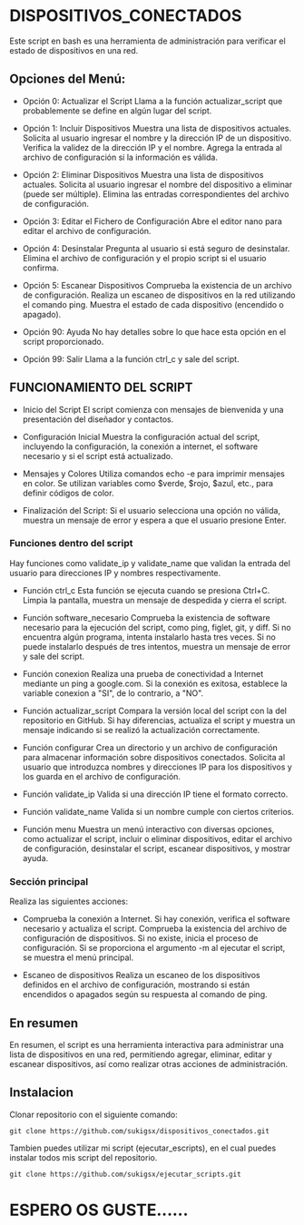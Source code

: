 # DISPOSITIVOS_CONECTADOS

Este script en bash es una herramienta de administración para verificar el estado de dispositivos en una red.

## Opciones del Menú:

- Opción 0: Actualizar el Script
Llama a la función actualizar_script que probablemente se define en algún lugar del script.

- Opción 1: Incluir Dispositivos
Muestra una lista de dispositivos actuales.
Solicita al usuario ingresar el nombre y la dirección IP de un dispositivo.
Verifica la validez de la dirección IP y el nombre.
Agrega la entrada al archivo de configuración si la información es válida.

- Opción 2: Eliminar Dispositivos
Muestra una lista de dispositivos actuales.
Solicita al usuario ingresar el nombre del dispositivo a eliminar (puede ser múltiple).
Elimina las entradas correspondientes del archivo de configuración.

- Opción 3: Editar el Fichero de Configuración
Abre el editor nano para editar el archivo de configuración.

- Opción 4: Desinstalar
Pregunta al usuario si está seguro de desinstalar.
Elimina el archivo de configuración y el propio script si el usuario confirma.

- Opción 5: Escanear Dispositivos
Comprueba la existencia de un archivo de configuración.
Realiza un escaneo de dispositivos en la red utilizando el comando ping.
Muestra el estado de cada dispositivo (encendido o apagado).

- Opción 90: Ayuda
No hay detalles sobre lo que hace esta opción en el script proporcionado.

- Opción 99: Salir
Llama a la función ctrl_c y sale del script.

## FUNCIONAMIENTO DEL SCRIPT

- Inicio del Script
El script comienza con mensajes de bienvenida y una presentación del diseñador y contactos.

- Configuración Inicial
Muestra la configuración actual del script, incluyendo la configuración, la conexión a internet, el software necesario y si el script está actualizado.

- Mensajes y Colores
Utiliza comandos echo -e para imprimir mensajes en color.
Se utilizan variables como $verde, $rojo, $azul, etc., para definir códigos de color.

- Finalización del Script:
Si el usuario selecciona una opción no válida, muestra un mensaje de error y espera a que el usuario presione Enter.


### Funciones dentro del script
Hay funciones como validate_ip y validate_name que validan la entrada del usuario para direcciones IP y nombres respectivamente.

- Función ctrl_c
Esta función se ejecuta cuando se presiona Ctrl+C. Limpia la pantalla, muestra un mensaje de despedida y cierra el script.

- Función software_necesario
Comprueba la existencia de software necesario para la ejecución del script, como ping, figlet, git, y diff. Si no encuentra algún programa, intenta instalarlo hasta tres veces. Si no puede instalarlo después de tres intentos, muestra un mensaje de error y sale del script.

- Función conexion
Realiza una prueba de conectividad a Internet mediante un ping a google.com. Si la conexión es exitosa, establece la variable conexion a "SI", de lo contrario, a "NO".

- Función actualizar_script
Compara la versión local del script con la del repositorio en GitHub. Si hay diferencias, actualiza el script y muestra un mensaje indicando si se realizó la actualización correctamente.

- Función configurar
Crea un directorio y un archivo de configuración para almacenar información sobre dispositivos conectados. Solicita al usuario que introduzca nombres y direcciones IP para los dispositivos y los guarda en el archivo de configuración.

- Función validate_ip
Valida si una dirección IP tiene el formato correcto.

- Función validate_name
Valida si un nombre cumple con ciertos criterios.

- Función menu
Muestra un menú interactivo con diversas opciones, como actualizar el script, incluir o eliminar dispositivos, editar el archivo de configuración, desinstalar el script, escanear dispositivos, y mostrar ayuda.

### Sección principal
Realiza las siguientes acciones:

- Comprueba la conexión a Internet.
Si hay conexión, verifica el software necesario y actualiza el script.
Comprueba la existencia del archivo de configuración de dispositivos.
Si no existe, inicia el proceso de configuración.
Si se proporciona el argumento -m al ejecutar el script, se muestra el menú principal.

- Escaneo de dispositivos
Realiza un escaneo de los dispositivos definidos en el archivo de configuración, mostrando si están encendidos o apagados según su respuesta al comando de ping.

## En resumen
En resumen, el script es una herramienta interactiva para administrar una lista de dispositivos en una red, permitiendo agregar, eliminar, editar y escanear dispositivos, así como realizar otras acciones de administración.

## Instalacion

Clonar repositorio con el siguiente comando:

    git clone https://github.com/sukigsx/dispositivos_conectados.git
Tambien puedes utilizar mi script (ejecutar_escripts), en el cual puedes instalar todos mis script del repositorio.

    git clone https://github.com/sukigsx/ejecutar_scripts.git
# ESPERO OS GUSTE......
